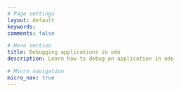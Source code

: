 ```yaml
---
# Page settings
layout: default
keywords:
comments: false

# Hero section
title: Debugging applications in odo
description: Learn how to debug an application in odo

# Micro navigation
micro_nav: true
---
```

